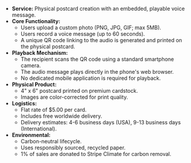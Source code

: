 *   **Service:** Physical postcard creation with an embedded, playable voice message.
*   **Core Functionality:**
    *   Users upload a custom photo (PNG, JPG, GIF; max 5MB).
    *   Users record a voice message (up to 60 seconds).
    *   A unique QR code linking to the audio is generated and printed on the physical postcard.
*   **Playback Mechanism:**
    *   The recipient scans the QR code using a standard smartphone camera.
    *   The audio message plays directly in the phone's web browser.
    *   No dedicated mobile application is required for playback.
*   **Physical Product:**
    *   4" x 6" postcard printed on premium cardstock.
    *   Images are color-corrected for print quality.
*   **Logistics:**
    *   Flat rate of $5.00 per card.
    *   Includes free worldwide delivery.
    *   Delivery estimates: 4-6 business days (USA), 9-13 business days (International).
*   **Environmental:**
    *   Carbon-neutral lifecycle.
    *   Uses responsibly sourced, recycled paper.
    *   1% of sales are donated to Stripe Climate for carbon removal.
